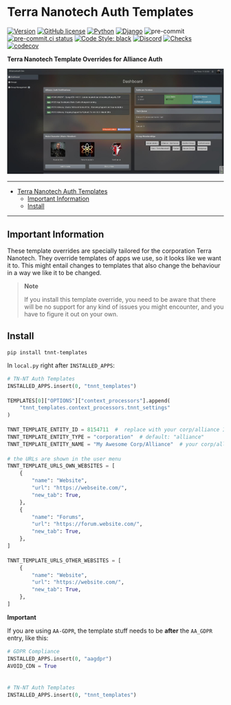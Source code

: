 # Terra Nanotech Auth Templates<a name="terra-nanotech-auth-templates"></a>

[![Version](https://img.shields.io/pypi/v/tnnt-templates?label=release)](https://pypi.org/project/tnnt-templates/)
[![GitHub license](https://img.shields.io/github/license/terra-nanotech/tn-nt-auth-templates)](https://github.com/terra-nanotech/tn-nt-auth-templates/blob/master/LICENSE)
[![Python](https://img.shields.io/pypi/pyversions/tnnt-templates)](https://pypi.org/project/tnnt-templates/)
[![Django](https://img.shields.io/pypi/djversions/tnnt-templates?label=django)](https://pypi.org/project/tnnt-templates/)
![pre-commit](https://img.shields.io/badge/pre--commit-enabled-brightgreen?logo=pre-commit&logoColor=white)
[![pre-commit.ci status](https://results.pre-commit.ci/badge/github/terra-nanotech/tn-nt-auth-templates/master.svg)](https://results.pre-commit.ci/latest/github/terra-nanotech/tn-nt-auth-templates/master)
[![Code Style: black](https://img.shields.io/badge/code%20style-black-000000.svg)](http://black.readthedocs.io/en/latest/)
[![Discord](https://img.shields.io/discord/790364535294132234?label=discord)](https://discord.gg/zmh52wnfvM)
[![Checks](https://github.com/terra-nanotech/tn-nt-auth-templates/actions/workflows/automated-checks.yml/badge.svg)](https://github.com/terra-nanotech/tn-nt-auth-templates/actions/workflows/automated-checks.yml)
[![codecov](https://codecov.io/gh/terra-nanotech/tn-nt-auth-templates/branch/master/graph/badge.svg?token=4JLA8CXJ64)](https://codecov.io/gh/terra-nanotech/tn-nt-auth-templates)

**Terra Nanotech Template Overrides for Alliance Auth**

![TN-NT Auth Template](https://raw.githubusercontent.com/terra-nanotech/tn-nt-auth-templates/master/tnnt_templates/images/tnnt-template.jpg "TN-NT Auth Template")

______________________________________________________________________

<!-- mdformat-toc start --slug=gitlab --maxlevel=6 --minlevel=1 -->

- [Terra Nanotech Auth Templates](#terra-nanotech-auth-templates)
  - [Important Information](#important-information)
  - [Install](#install)

<!-- mdformat-toc end -->

______________________________________________________________________

## Important Information<a name="important-information"></a>

These template overrides are specially tailored for the corporation Terra Nanotech.
They override templates of apps we use, so it looks like we want it to. This
might entail changes to templates that also change the behaviour in a way we like it
to be changed.

> **Note**
>
> If you install this template override, you need to be aware that there will be
> no support for any kind of issues you might encounter, and you have to figure it out
> on your own.

## Install<a name="install"></a>

```shell
pip install tnnt-templates
```

In `local.py` right after `INSTALLED_APPS`:

```python
# TN-NT Auth Templates
INSTALLED_APPS.insert(0, "tnnt_templates")

TEMPLATES[0]["OPTIONS"]["context_processors"].append(
    "tnnt_templates.context_processors.tnnt_settings"
)

TNNT_TEMPLATE_ENTITY_ID = 8154711  #  replace with your corp/alliance ID
TNNT_TEMPLATE_ENTITY_TYPE = "corporation"  # default: "alliance"
TNNT_TEMPLATE_ENTITY_NAME = "My Awesome Corp/Alliance"  # your corp/alliance name

# the URLs are shown in the user menu
TNNT_TEMPLATE_URLS_OWN_WEBSITES = [
    {
        "name": "Website",
        "url": "https://webseite.com/",
        "new_tab": True,
    },
    {
        "name": "Forums",
        "url": "https://forum.website.com/",
        "new_tab": True,
    },
]

TNNT_TEMPLATE_URLS_OTHER_WEBSITES = [
    {
        "name": "Website",
        "url": "https://website.com/",
        "new_tab": True,
    },
]
```

**Important**

If you are using `AA-GDPR`, the template stuff needs to be **after** the `AA_GDPR`
entry, like this:

```python
# GDPR Compliance
INSTALLED_APPS.insert(0, "aagdpr")
AVOID_CDN = True


# TN-NT Auth Templates
INSTALLED_APPS.insert(0, "tnnt_templates")
```
